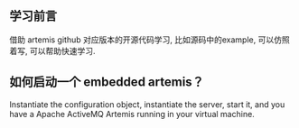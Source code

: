 ## 学习前言

借助 artemis github 对应版本的开源代码学习,
比如源码中的example, 可以仿照着写, 可以帮助快速学习. 


## 如何启动一个 embedded artemis？ 

Instantiate the configuration object, 
instantiate the server,
start it,
and you have a Apache ActiveMQ Artemis running in your virtual machine.

 
## 